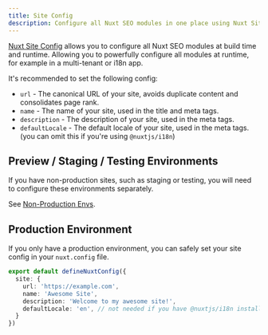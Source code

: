 ```yaml
---
title: Site Config
description: Configure all Nuxt SEO modules in one place using Nuxt Site Config.
---
```


[Nuxt Site Config](/site-config) allows you to configure all Nuxt SEO modules at build time and runtime. Allowing you to powerfully configure
all modules at runtime, for example in a multi-tenant or i18n app.

It's recommended to set the following config:
- `url` - The canonical URL of your site, avoids duplicate content and consolidates page rank.
- `name` - The name of your site, used in the title and meta tags.
- `description` - The description of your site, used in the meta tags.
- `defaultLocale` - The default locale of your site, used in the meta tags. (you can omit this if you're using `@nuxtjs/i18n`)

## Preview / Staging / Testing Environments

If you have non-production sites, such as staging or testing, you will need to configure these environments separately.

See [Non-Production Envs](/site-config/guides/setting-a-site-env).

## Production Environment

If you only have a production environment, you can safely set your site config in your `nuxt.config` file.

```ts [nuxt.config]
export default defineNuxtConfig({
  site: {
    url: 'https://example.com',
    name: 'Awesome Site',
    description: 'Welcome to my awesome site!',
    defaultLocale: 'en', // not needed if you have @nuxtjs/i18n installed
  }
})
```
